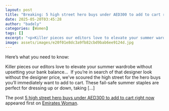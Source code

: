 ```yaml
---
layout: post
title: "Breaking: 5 high street hero buys under AED300 to add to cart right now"
date: 2025-05-20T03:45:28
author: "badely"
categories: [Women]
tags: []
excerpt: "<p>Killer pieces our editors love to elevate your summer wardrobe without upsetting your bank balance&#8230;  If you&#8217;re in search of that design"
image: assets/images/e20f01e8dc3a9fb82cbd9bab6ee9124d.jpg
---
```


Here’s what you need to know: <p>Killer pieces our editors love to elevate your summer wardrobe without upsetting your bank balance&#8230;  If you&#8217;re in search of that designer look without the designer price, we&#8217;ve scoured the high street for the hero buys you&#8217;ll immediately want to add to cart. These fail-safe summer staples are perfect for dressing up or down, taking [&#8230;]</p>
<p>The post <a href="https://emirateswoman.com/5-high-street-hero-buys-under-aed300-to-add-to-cart-right-now/" rel="nofollow">5 high street hero buys under AED300 to add to cart right now</a> appeared first on <a href="https://emirateswoman.com" rel="nofollow">Emirates Woman</a>.</p>

